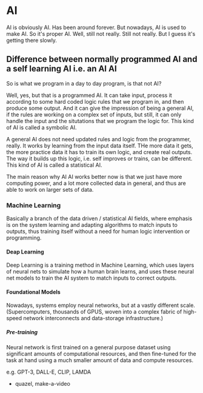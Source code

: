 # AI

AI is obviously AI. Has been around forever. 
But nowadays, AI is used to make AI.
So it's proper AI. 
Well, still not really. Still not really.
But I guess it's getting there slowly.


## Difference between normally programmed AI and a self learning AI i.e. an AI AI

So is what we program in a day to day program, is that not AI?

Well, yes, but that is a programmed AI. It can take input, process it according to some hard coded logic rules
that we program in, and then produce some output. And it can give the impression of being a general AI, if the rules are working on a complex set of inputs, but still, it can only
handle the input and the situtations that we program the logic for.
This kind of AI is called a symbolic AI.

A general AI does not need updated rules and logic from the programmer, really. It works by learning from the input data itself.
THe more data it gets, the more practice data it has to train its own logic, and create real outputs.
The way it builds up this logic, i.e. self improves or trains, can be different.
This kind of AI is called a statistical AI.

The main reason why AI AI works better now is that we just have more computing power, and a lot more collected data in general, and thus are able to work on larger sets of data.

### Machine Learning
Basically a branch of the data driven / statistical AI fields, where emphasis is on the system learning and adapting algorithms to match inputs to outputs, thus training itself without a need for human logic intervention or programming.

#### Deap Learning
Deep Learning is a training method in Machine Learning, which uses layers of neural nets to simulate how a human brain learns, and uses these neural net models to train the AI system to match inputs to correct outputs.

#### Foundational Models

Nowadays, systems employ neural networks, but
at a vastly different scale. (Supercomputers, thousands of GPUS, woven into a complex fabric of high-speed network interconnects and data-storage infrastructure.)

##### Pre-training

Neural network is first trained on a general purpose
dataset using significant amounts of computational resources, and then fine-tuned for the task at hand using a much smaller amount of data and compute resources.

e.g. GPT-3, DALL-E, CLIP, LAMDA

- quazel, make-a-video

